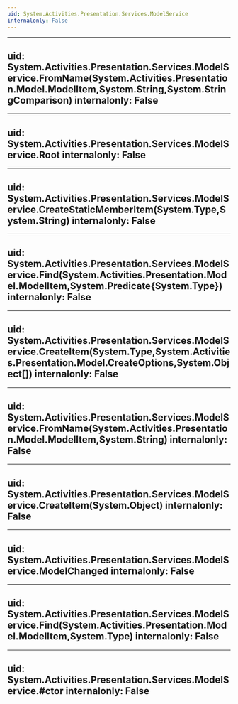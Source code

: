 ```yaml
---
uid: System.Activities.Presentation.Services.ModelService
internalonly: False
---
```


---
uid: System.Activities.Presentation.Services.ModelService.FromName(System.Activities.Presentation.Model.ModelItem,System.String,System.StringComparison)
internalonly: False
---

---
uid: System.Activities.Presentation.Services.ModelService.Root
internalonly: False
---

---
uid: System.Activities.Presentation.Services.ModelService.CreateStaticMemberItem(System.Type,System.String)
internalonly: False
---

---
uid: System.Activities.Presentation.Services.ModelService.Find(System.Activities.Presentation.Model.ModelItem,System.Predicate{System.Type})
internalonly: False
---

---
uid: System.Activities.Presentation.Services.ModelService.CreateItem(System.Type,System.Activities.Presentation.Model.CreateOptions,System.Object[])
internalonly: False
---

---
uid: System.Activities.Presentation.Services.ModelService.FromName(System.Activities.Presentation.Model.ModelItem,System.String)
internalonly: False
---

---
uid: System.Activities.Presentation.Services.ModelService.CreateItem(System.Object)
internalonly: False
---

---
uid: System.Activities.Presentation.Services.ModelService.ModelChanged
internalonly: False
---

---
uid: System.Activities.Presentation.Services.ModelService.Find(System.Activities.Presentation.Model.ModelItem,System.Type)
internalonly: False
---

---
uid: System.Activities.Presentation.Services.ModelService.#ctor
internalonly: False
---
